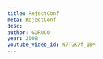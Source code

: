 ```yaml
---
title: RejectConf
meta: RejectConf
desc:
author: GORUCO
year: 2008
youtube_video_id: W7TGK7f_IDM
---
```

